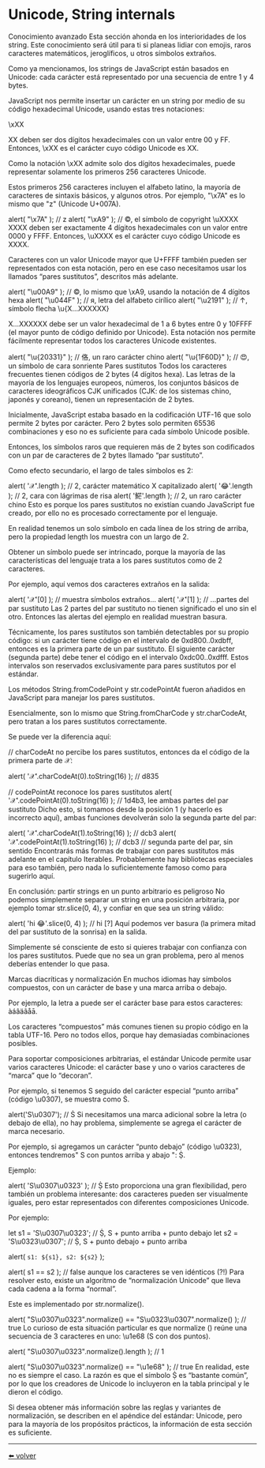 # Unicode, String internals

Conocimiento avanzado
Esta sección ahonda en los interioridades de los string. Este conocimiento será útil para ti si planeas lidiar con emojis, raros caracteres matemáticos, jeroglíficos, u otros símbolos extraños.

Como ya mencionamos, los strings de JavaScript están basados en Unicode: cada carácter está representado por una secuencia de entre 1 y 4 bytes.

JavaScript nos permite insertar un carácter en un string por medio de su código hexadecimal Unicode, usando estas tres notaciones:

\xXX

XX deben ser dos dígitos hexadecimales con un valor entre 00 y FF. Entonces, \xXX es el carácter cuyo código Unicode es XX.

Como la notación \xXX admite solo dos dígitos hexadecimales, puede representar solamente los primeros 256 caracteres Unicode.

Estos primeros 256 caracteres incluyen el alfabeto latino, la mayoría de caracteres de sintaxis básicos, y algunos otros. Por ejemplo, "\x7A" es lo mismo que "z" (Unicode U+007A).

alert( "\x7A" ); // z
alert( "\xA9" ); // ©, el símbolo de copyright
\uXXXX XXXX deben ser exactamente 4 dígitos hexadecimales con un valor entre 0000 y FFFF. Entonces, \uXXXX es el carácter cuyo código Unicode es XXXX.

Caracteres con un valor Unicode mayor que U+FFFF también pueden ser representados con esta notación, pero en ese caso necesitamos usar los llamados “pares sustitutos”, descritos más adelante.

alert( "\u00A9" ); // ©, lo mismo que \xA9, usando la notación de 4 dígitos hexa
alert( "\u044F" ); // я, letra del alfabeto cirílico
alert( "\u2191" ); // ↑, símbolo flecha
\u{X…XXXXXX}

X…XXXXXX debe ser un valor hexadecimal de 1 a 6 bytes entre 0 y 10FFFF (el mayor punto de código definido por Unicode). Esta notación nos permite fácilmente representar todos los caracteres Unicode existentes.

alert( "\u{20331}" ); // 佫, un raro carácter chino
alert( "\u{1F60D}" ); // 😍, un símbolo de cara sonriente
Pares sustitutos
Todos los caracteres frecuentes tienen códigos de 2 bytes (4 dígitos hexa). Las letras de la mayoría de los lenguajes europeos, números, los conjuntos básicos de caracteres ideográficos CJK unificados (CJK: de los sistemas chino, japonés y coreano), tienen un representación de 2 bytes.

Inicialmente, JavaScript estaba basado en la codificación UTF-16 que solo permite 2 bytes por carácter. Pero 2 bytes solo permiten 65536 combinaciones y eso no es suficiente para cada símbolo Unicode posible.

Entonces, los símbolos raros que requieren más de 2 bytes son codificados con un par de caracteres de 2 bytes llamado “par sustituto”.

Como efecto secundario, el largo de tales símbolos es 2:

alert( '𝒳'.length ); // 2, carácter matemático X capitalizado
alert( '😂'.length ); // 2, cara con lágrimas de risa
alert( '𩷶'.length ); // 2, un raro carácter chino
Esto es porque los pares sustitutos no existían cuando JavaScript fue creado, por ello no es procesado correctamente por el lenguaje.

En realidad tenemos un solo símbolo en cada línea de los string de arriba, pero la propiedad length los muestra con un largo de 2.

Obtener un símbolo puede ser intrincado, porque la mayoría de las características del lenguaje trata a los pares sustitutos como de 2 caracteres.

Por ejemplo, aquí vemos dos caracteres extraños en la salida:

alert( '𝒳'[0] ); // muestra símbolos extraños...
alert( '𝒳'[1] ); // ...partes del par sustituto
Las 2 partes del par sustituto no tienen significado el uno sin el otro. Entonces las alertas del ejemplo en realidad muestran basura.

Técnicamente, los pares sustitutos son también detectables por su propio código: si un carácter tiene código en el intervalo de 0xd800..0xdbff, entonces es la primera parte de un par sustituto. El siguiente carácter (segunda parte) debe tener el código en el intervalo 0xdc00..0xdfff. Estos intervalos son reservados exclusivamente para pares sustitutos por el estándar.

Los métodos String.fromCodePoint y str.codePointAt fueron añadidos en JavaScript para manejar los pares sustitutos.

Esencialmente, son lo mismo que String.fromCharCode y str.charCodeAt, pero tratan a los pares sustitutos correctamente.

Se puede ver la diferencia aquí:

// charCodeAt no percibe los pares sustitutos, entonces da el código de la primera parte de 𝒳:

alert( '𝒳'.charCodeAt(0).toString(16) ); // d835

// codePointAt reconoce los pares sustitutos
alert( '𝒳'.codePointAt(0).toString(16) ); // 1d4b3, lee ambas partes del par sustituto
Dicho esto, si tomamos desde la posición 1 (y hacerlo es incorrecto aquí), ambas funciones devolverán solo la segunda parte del par:

alert( '𝒳'.charCodeAt(1).toString(16) ); // dcb3
alert( '𝒳'.codePointAt(1).toString(16) ); // dcb3
// segunda parte del par, sin sentido
Encontrarás más formas de trabajar con pares sustitutos más adelante en el capítulo Iterables. Probablemente hay bibliotecas especiales para eso también, pero nada lo suficientemente famoso como para sugerirlo aquí.

En conclusión: partir strings en un punto arbitrario es peligroso
No podemos simplemente separar un string en una posición arbitraria, por ejemplo tomar str.slice(0, 4), y confiar en que sea un string válido:

alert( 'hi 😂'.slice(0, 4) ); //  hi [?]
Aquí podemos ver basura (la primera mitad del par sustituto de la sonrisa) en la salida.

Simplemente sé consciente de esto si quieres trabajar con confianza con los pares sustitutos. Puede que no sea un gran problema, pero al menos deberías entender lo que pasa.

Marcas diacríticas y normalización
En muchos idiomas hay símbolos compuestos, con un carácter de base y una marca arriba o debajo.

Por ejemplo, la letra a puede ser el carácter base para estos caracteres: àáâäãåā.

Los caracteres “compuestos” más comunes tienen su propio código en la tabla UTF-16. Pero no todos ellos, porque hay demasiadas combinaciones posibles.

Para soportar composiciones arbitrarias, el estándar Unicode permite usar varios caracteres Unicode: el carácter base y uno o varios caracteres de “marca” que lo “decoran”.

Por ejemplo, si tenemos S seguido del carácter especial “punto arriba” (código \u0307), se muestra como Ṡ.

alert('S\u0307'); // Ṡ
Si necesitamos una marca adicional sobre la letra (o debajo de ella), no hay problema, simplemente se agrega el carácter de marca necesario.

Por ejemplo, si agregamos un carácter “punto debajo” (código \u0323), entonces tendremos" S con puntos arriba y abajo ": Ṩ.

Ejemplo:

alert( 'S\u0307\u0323' ); // Ṩ
Esto proporciona una gran flexibilidad, pero también un problema interesante: dos caracteres pueden ser visualmente iguales, pero estar representados con diferentes composiciones Unicode.

Por ejemplo:

let s1 = 'S\u0307\u0323'; // Ṩ, S + punto arriba + punto debajo
let s2 = 'S\u0323\u0307'; // Ṩ, S + punto debajo + punto arriba

alert( `s1: ${s1}, s2: ${s2}` );

alert( s1 == s2 ); // false aunque los caracteres se ven idénticos (?!)
Para resolver esto, existe un algoritmo de “normalización Unicode” que lleva cada cadena a la forma “normal”.

Este es implementado por str.normalize().

alert( "S\u0307\u0323".normalize() == "S\u0323\u0307".normalize() ); // true
Lo curioso de esta situación particular es que normalize () reúne una secuencia de 3 caracteres en uno: \u1e68 (S con dos puntos).

alert( "S\u0307\u0323".normalize().length ); // 1

alert( "S\u0307\u0323".normalize() == "\u1e68" ); // true
En realidad, este no es siempre el caso. La razón es que el símbolo Ṩ es “bastante común”, por lo que los creadores de Unicode lo incluyeron en la tabla principal y le dieron el código.

Si desea obtener más información sobre las reglas y variantes de normalización, se describen en el apéndice del estándar: Unicode, pero para la mayoría de los propósitos prácticos, la información de esta sección es suficiente.

---
[⬅️ volver](https://github.com/VictorHugoAguilar/javascript-interview-questions-explained/blob/main/theory/js-misc/readme.md)

